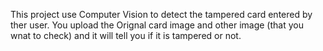 This project use Computer Vision to detect the tampered card entered by ther user. You upload the Orignal card image and other image (that you wnat to check) and it will tell you if it is tampered or not.
